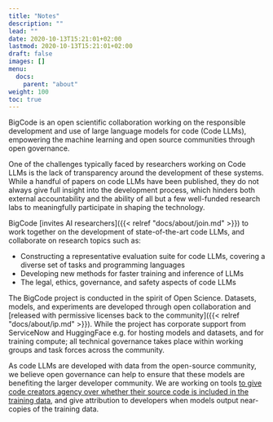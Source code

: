 ```yaml
---
title: "Notes"
description: ""
lead: ""
date: 2020-10-13T15:21:01+02:00
lastmod: 2020-10-13T15:21:01+02:00
draft: false
images: []
menu:
  docs:
    parent: "about"
weight: 100
toc: true
---
```

BigCode is an open scientific collaboration working on the responsible development and use of large language models for code (Code LLMs), empowering the machine learning and open source communities through open governance.

One of the challenges typically faced by researchers working on Code LLMs is the lack of transparency around the development of these systems. While a handful of papers on code LLMs have been published, they do not always give full insight into the development process, which hinders both external accountability and the ability of all but a few well-funded research labs to meaningfully participate in shaping the technology.  

BigCode [invites AI researchers]({{< relref "docs/about/join.md" >}}) to work together on the development of state-of-the-art code LLMs, and collaborate on research topics such as:
- Constructing a representative evaluation suite for code LLMs,  covering a diverse set of tasks and programming languages
- Developing new methods for faster training and inference of  LLMs
- The legal, ethics, governance, and safety aspects of code LLMs

The BigCode project is conducted in the spirit of Open Science.  Datasets, models, and experiments are developed through open collaboration and [released with permissive licenses back to the community]({{< relref "docs/about/ip.md" >}}). While the project has corporate support from ServiceNow and HuggingFace e.g. for hosting models and datasets, and for training compute; all technical governance takes place within working groups and task forces across the community. 

As code LLMs are developed with data from the open-source community, we believe open governance can help to ensure that these models are benefiting the larger developer community. We are working on tools [to give code creators agency over whether their source code is included in the training data](https://huggingface.co/spaces/bigcode/in-the-stack), and give attribution to developers when models output near-copies of the training data. 


<!-- 
Large Language Models (LLMs) are fast becoming an essential tool across many fields of AI research. One striking feature of these large pre-trained models is that they can be adapted to a wide variety of language tasks, often with very little in-domain data. 

BigCode is focused on developing state-of-the-art LLMs for code. Code LLMs enable the completion and synthesis of code, both from other code snippets and natural language descriptions, and work across a wide range of domains, tasks, and programming languages. These models can, for example, assist professional and citizen developers with developing new applications.  

BigCode [invites AI researchers]({{< relref "docs/about/join.md" >}}) to collaborate on the following topics:
- A representative evaluation suite for code LLMs, covering a diverse set of tasks and programming languages
- Responsible data governance for code LLMs
- Faster training and inference methods for LLMs

The project is inspired by [BigScience](https://bigscience.huggingface.co/), an open scientific collaboration which culminated in July 2022 with the release of the [World’s Largest Open Multilingual Language Model](https://huggingface.co/bigscience/bloom). BigCode aims to follow, as well as establish, new responsible AI practices to train and share large language models. We welcome contributions from AI researchers and strive for openness and transparency in the LLM development process. To foster open collaboration across institutes and corporations, we've established a legal framework for the project. See [how we manage intellectual property]({{< relref "docs/about/ip.md" >}}).  -->



<!-- However, it is increasingly difficult for academia and smaller industry labs to develop such models due to their high training cost and large engineering efforts. To democratize the training of LLMs, the [Big Science project](https://bigscience.huggingface.co/) was launched in May 2021 and their year-long program culminated with the release of the [World’s Largest Open Multilingual Language Model](https://huggingface.co/bigscience/bloom). 

Building on this success, we introduce Big Code: an open-scientific collaboration focused on LLMs for code. The purpose of the Big Code project is to collaboratively work towards exploring, training, releasing LLMs for code. To this end, the collaboration [actively seeks contributions from AI practitioners](/docs/about/join) who are interested in the following research topics:
- Curating training datasets for code LLMs
- Distributed training methods for LLMs
- Developing a representative evaluation suite for code LLMs (i.e., covering multiple tasks and programming languages)
- Developing methods for faster training and inference of LLMs
- Discussing the legal aspects of Code LLMs -->
